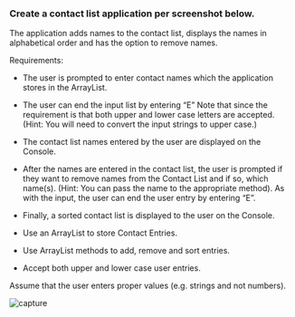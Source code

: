 ### Create a contact list application per screenshot below.

The application adds names to the contact list, displays the names in alphabetical order and has the option to remove names. 

Requirements:
* The user is prompted to enter contact names which the application stores in the ArrayList. 
* The user can end the input list by entering “E” Note that since the requirement is that both upper and lower case letters are accepted. (Hint: You will need to convert the input strings to upper case.)

* The contact list names entered by the user are displayed on the Console.
* After the names are entered in the contact list, the user is prompted if they want to remove names from the Contact List and if so, which name(s).
(Hint: You can pass the name to the appropriate method). As with the input, the user can end the user entry by entering “E”.
* Finally, a sorted contact list is displayed to the user on the Console. 
* Use an ArrayList to store Contact Entries.  
* Use ArrayList methods to add, remove and sort entries. 
* Accept both upper and lower case user entries. 

Assume that the user enters proper values (e.g. strings and not numbers).

![capture](https://user-images.githubusercontent.com/17074372/35320712-bd07f94a-00b2-11e8-8690-2abee2759f03.PNG)
